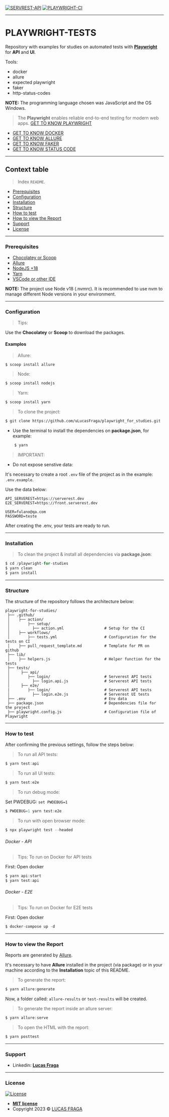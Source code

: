 [![SERVREST-API](https://img.shields.io/badge/API-ServeRest-brightgreen)](https://github.com/PauloGoncalvesBH/ServeRest/)
[![PLAYWRIGHT-CI](https://github.com/ulucasfraga/playwright_for_studies/actions/workflows/tests.yml/badge.svg?branch=main)](https://github.com/ulucasfraga/playwright_for_studies/actions/workflows/tests.yml)

-----------------------

# PLAYWRIGHT-TESTS

Repository with examples for studies on automated tests with **[Playwright](https://playwright.dev/)** for **API** and **UI**.

Tools:

- docker
- allure
- expected playwright
- faker
- http-status-codes

**NOTE:** The programming language chosen was JavaScript and the OS Windows.

> The **Playwright** enables reliable end-to-end testing for modern web apps. [GET TO KNOW PLAYWRIGHT](https://playwright.dev/)

- [GET TO KNOW DOCKER](https://playwright.dev/docs/docker)
- [GET TO KNOW ALLURE](https://github.com/allure-framework/allure-js)
- [GET TO KNOW FAKER](https://github.com/guykisel/robotframework-faker/blob/master/README.rst)
- [GET TO KNOW STATUS CODE](https://github.com/prettymuchbryce/http-status-codes)

-----------------------

## Context table

> Index `README`.

  - [Prerequisites](#prerequisites)
  - [Configuration](#configuration)
  - [Installation](#installation)
  - [Structure](#structure)
  - [How to test](#how-to-test)
  - [How to view the Report](#how-to-view-the-report)
  - [Support](#support)
  - [License](#license)

-----------------------

### Prerequisites

- [Chocolatey or Scoop](https://www.makeuseof.com/windows-install-scoop/)
- [Allure](https://www.programsbuzz.com/article/how-install-allure-windows)
- [NodeJS +18](https://nodejs.org/pt-br/download/package-manager/)
- [Yarn](https://edca.com.br/blog/instalando-o-nodejs-e-o-yarn-em-4-passos)
- [VSCode or other IDE](https://code.visualstudio.com/download)

**NOTE:** The project use Node v18 (.nvmrc). It is recommended to use nvm to manage different Node versions in your environment.

-----------------------

### Configuration

> Tips:

Use the **Chocolatey** or **Scoop** to download the packages.

#### Examplos 

> Allure:

```bash
$ scoop install allure
```

> Node:

```bash
$ scoop install nodejs
```

> Yarn:

```bash
$ scoop install yarn
```

> To clone the project:

```bash
$ git clone https://github.com/uLucasFraga/playwright_for_studies.git
```

- Use the terminal to install the dependencies on __package.json__, for example:

```js
    $ yarn
```

> IMPORTANT:

  - Do not expose senstive data:

It's necessary to create a root `.env` file of the project as in the example: `.env.example`.

Use the data below:

```env
API_SERVEREST=https://serverest.dev
E2E_SERVEREST=https://front.serverest.dev

USER=fulano@qa.com
PASSWORD=teste
```

After creating the .env, your tests are ready to run.

-----------------------

### Installation


> To clean the project & install all dependencies via **package.json**:

```js
$ cd /playwright-for-studies
$ yarn clean
$ yarn install
```

-----------------------

### Structure

The structure of the repository follows the architecture below:

```
playwright-for-studies/                     
 ├── .github/                               
 │    ├── action/                           
 │        ├── setup/                        
 │          ├── action.yml                  # Setup for the CI
 │    ├── workflows/                        
 │        ├── tests.yml                     # Configuration for the tests on CI
 │    ├── pull_request_template.md          # Template for PR on github
 ├── lib/                                   
 │    ├── helpers.js                        # Helper function for the tests
 ├── tests/                                 
 │     ├── api/      
 │        ├── login/                        # Serverest API tests              
 │          ├── login.api.js                # Serverest API tests
 │     ├── e2e/
 |        ├── login/                        # Serverest API tests                                
 │          ├── login.e2e.js                # Serverest UI tests
 ├── .env                                   # Env data
 ├── package.json                           # Dependencies file for the project
 ├── playwright.config.js                   # Configuration file of Playwright
```

-----------------------

### How to test

After confirming the previous settings, follow the steps below:


> To run all API tests:

```js
$ yarn test:api
```

> To run all UI tests:

```js
$ yarn test:e2e
```

> To run debug mode:

Set PWDEBUG: `set PWDEBUG=1`

```js
$ PWDEBUG=1 yarn test:e2e
```

> To run with open browser mode:

```js
$ npx playwright test --headed
```

###### Docker - API

> Tips: To run on Docker for API tests

First: Open docker

```js
$ yarn api:start
$ yarn test:api
```

###### Docker - E2E

> Tips: To run on Docker for E2E tests

First: Open docker

```js
$ docker-compose up -d
```

-----------------------


### How to view the Report

Reports are generated by [Allure](https://github.com/allure-framework).

It's necessary to have **Allure** installed in the project (via package) or in your machine according to the **Installation** topic of this README.


> To generate the report:

```js
$ yarn allure:generate
```

Now, a folder called: `allure-results` or `test-results` will be created.


> To generate the report inside an allure server:

```js
$ yarn allure:serve
```

> To open the HTML with the report:

```js
$ yarn posttest
```

-----------------------

### Support

- Linkedin: <a href="https://www.linkedin.com/in/ulucasfraga/" target="_blank">**Lucas Fraga**</a>

-----------------------

### License

[![License](https://img.shields.io/:license-mit-blue.svg?style=flat-square)](http://badges.mit-license.org)

- **[MIT license](http://opensource.org/licenses/mit-license.php)**
- Copyright 2023 © <a href="https://github.com/ulucasfraga" target="_blank">LUCAS FRAGA</a>
